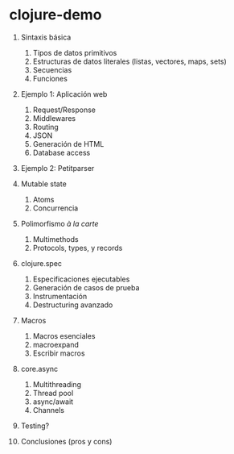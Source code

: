# clojure-demo

1. Sintaxis básica
    1. Tipos de datos primitivos
    2. Estructuras de datos literales (listas, vectores, maps, sets)
    3. Secuencias
    4. Funciones

2. Ejemplo 1: Aplicación web
    1. Request/Response
    2. Middlewares
    3. Routing
    4. JSON
    5. Generación de HTML
    6. Database access
3. Ejemplo 2: Petitparser
4. Mutable state
    1. Atoms
    2. Concurrencia
5. Polimorfismo _à la carte_
    1. Multimethods
    2. Protocols, types, y records
6. clojure.spec
    1. Especificaciones ejecutables
    2. Generación de casos de prueba
    3. Instrumentación
    4. Destructuring avanzado
7. Macros
    1. Macros esenciales
    2. macroexpand
    3. Escribir macros
8. core.async
    1. Multithreading
    2. Thread pool
    3. async/await
    4. Channels
9. Testing?
10. Conclusiones (pros y cons)

